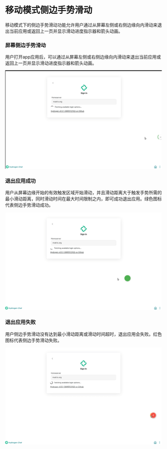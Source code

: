# 移动模式侧边手势滑动

移动模式下的侧边手势滑动功能允许用户通过从屏幕左侧或右侧边缘向内滑动来退出当前应用或返回上一页并显示滑动进度指示器和箭头动画。

### 屏幕侧边手势滑动

用户打开app应用后，可以通过从屏幕左侧或右侧边缘向内滑动来退出当前应用或返回上一页并显示滑动进度指示器和箭头动画。

![](assets/屏幕侧边手势滑动/1.png)

### 退出应用成功

用户从屏幕边缘开始的有效触发区域开始滑动，并且滑动距离大于触发手势所需的最小滑动距离，同时滑动时间在最大时间限制之内，即可成功退出应用。绿色图标代表侧边手势滑动成功。

![](assets/屏幕侧边手势滑动/2.png)

### 退出应用失败

用户侧边手势滑动没有达到最小滑动距离或滑动时间超时，退出应用会失败。红色图标代表侧边手势滑动失败。

![](assets/屏幕侧边手势滑动/3.png)

